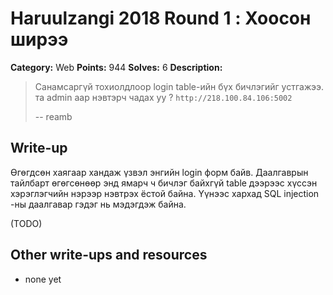 # Haruulzangi 2018 Round 1 : Хоосон ширээ

**Category:** Web
**Points:** 944
**Solves:** 6
**Description:**

>Санамсаргүй тохиолдлоор login table-ийн бүх бичлэгийг устгажээ. та admin аар нэвтэрч чадах уу ?
>`http://218.100.84.106:5002`
>
>
>--
>reamb



## Write-up

Өгөгдсөн хаягаар хандаж үзвэл энгийн login форм байв. Даалгаврын тайлбарт өгөгсөнөөр энд ямарч ч бичлэг байхгүй table дээрээс хүссэн хэрэглэгчийн нэрээр нэвтрэх ёстой байна. Үүнээс хархад SQL injection -ны даалгавар гэдэг нь мэдэгдэж байна. 



(TODO)

## Other write-ups and resources

* none yet
